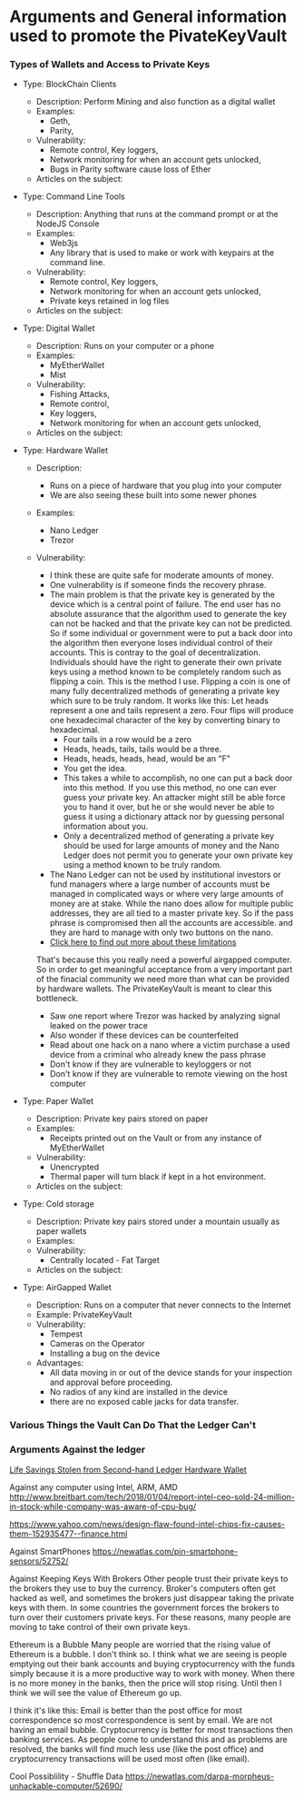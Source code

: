 # Arguments and General information used to promote the PivateKeyVault  

### Types of Wallets and Access to Private Keys  
* Type: BlockChain Clients  
  * Description: Perform Mining and also function as a digital wallet  
  * Examples:  
    * Geth,  
    * Parity,  
   * Vulnerability:  
     * Remote control, Key loggers,  
     * Network monitoring for when an account gets unlocked,  
     * Bugs in Parity software cause loss of Ether  
   * Articles on the subject:  

* Type: Command Line Tools  
  * Description: Anything that runs at the command prompt or at the NodeJS Console  
  * Examples:  
    * Web3js 
    * Any library that is used to make or work with keypairs at the command line.  
  * Vulnerability:  
    * Remote control, Key loggers,  
    * Network monitoring for when an account gets unlocked,  
    * Private keys retained in log files  
  * Articles on the subject:  

* Type: Digital Wallet  
  * Description: Runs on your computer or a phone
  * Examples:  
    * MyEtherWallet  
    * Mist  
  * Vulnerability:  
    * Fishing Attacks,  
    * Remote control,  
    * Key loggers,  
    * Network monitoring for when an account gets unlocked,  
  * Articles on the subject:    

* Type: Hardware Wallet   
  * Description:   
    * Runs on a piece of hardware that you plug into your computer  
    * We are also seeing these built into some newer phones  
  * Examples:  
    * Nano Ledger  
    * Trezor  
  * Vulnerability:  
    * I think these are quite safe for moderate amounts of money.  
    * One vulnerability is if someone finds the recovery phrase.  
    * The main problem is that the private key is generated by the device which is a central point of failure. The end user has no absolute assurance that the algorithm used to generate the key can not be hacked and that the private key can not be predicted. So if some individual or government were to put a back door into the algorithm then everyone loses individual control of their accounts. This is contray to the goal of decentralization. Individuals should have the right to generate their own private keys using a method known to be completely random such as flipping a coin. This is the method I use. Flipping a coin is one of many fully decentralized methods of generating a private key which sure to be truly random. It works like this: Let heads represent a one and tails represent a zero. Four flips will produce one hexadecimal character of the key by converting binary to hexadecimal.  
      * Four tails in a row would be a zero  
      * Heads, heads, tails, tails would be a three.  
      * Heads, heads, heads, head, would be an "F"  
      * You get the idea.  
      * This takes a while to accomplish, no one can put a back door into this method. If you use this method, no one can ever guess your private key. An attacker might still be able force you to hand it over, but he or she would never be able to guess it using a dictionary attack nor by guessing personal information about you.  
      * Only a decentralized method of generating a private key should be used for large amounts of money and the Nano Ledger does not permit you to generate your own private key using a method known to be truly random.   
    * The Nano Ledger can not be used by institutional investors or fund managers where a large number of accounts must be managed in complicated ways or where very large amounts of money are at stake. While the nano does allow for multiple public addresses, they are all tied to a master private key. So if the pass phrase is compromised then all the accounts are accessible. and they are hard to manage with only two buttons on the nano.  
    * [Click here to find out more about these limitations](https://www.reddit.com/r/ethereumnoobies/comments/7hebj8/ledger_nano_s_multiple_eth_wallets/)  
    
    
    That's because this you really need a powerful airgapped computer. So in order to get meaningful acceptance from a very important part of the finacial community we need more than what can be provided by hardware wallets. The PrivateKeyVault is meant to clear this bottleneck.      
    * Saw one report where Trezor was hacked by analyzing signal leaked on the power trace  
    * Also wonder if these devices can be counterfeited    
    * Read about one hack on a nano where a victim purchase a used device from a criminal who already knew the pass phrase  
    * Don't know if they are vulnerable to keyloggers or not  
    * Don't know if they are vulnerable to remote viewing on the host computer   
  
* Type: Paper Wallet  
  * Description: Private key pairs stored on paper  
  * Examples:  
    * Receipts printed out on the Vault or from any instance of MyEtherWallet  
  * Vulnerability:   
    * Unencrypted   
    * Thermal paper will turn black if kept in a hot environment.  
  * Articles on the subject:  

* Type: Cold storage   
  * Description: Private key pairs stored under a mountain usually as paper wallets  
  * Examples:   
  * Vulnerability:  
    * Centrally located - Fat Target   
  * Articles on the subject:  

* Type: AirGapped Wallet  
  * Description: Runs on a computer that never connects to the Internet  
  * Example: PrivateKeyVault  
  * Vulnerability:  
    * Tempest    
    * Cameras on the Operator  
    * Installing a bug on the device  
  * Advantages:  
    * All data moving in or out of the device stands for your inspection and approval before proceeding.  
    * No radios of any kind are installed in the device  
    * there are no exposed cable jacks for data transfer.  


### Various Things the Vault Can Do That the Ledger Can't


### Arguments Against the ledger
[Life Savings Stolen from Second-hand Ledger Hardware Wallet](https://cointelegraph.com/news/life-savings-stolen-from-second-hand-ledger-hardware-wallet)  


Against any computer using Intel, ARM, AMD 
http://www.breitbart.com/tech/2018/01/04/report-intel-ceo-sold-24-million-in-stock-while-company-was-aware-of-cpu-bug/

https://www.yahoo.com/news/design-flaw-found-intel-chips-fix-causes-them-152935477--finance.html


Against SmartPhones
https://newatlas.com/pin-smartphone-sensors/52752/


Against Keeping Keys With Brokers
Other people trust their private keys to the brokers they use to buy the currency. Broker's computers often get hacked as well, and sometimes the brokers just disappear taking the private keys with them. In some countries the government forces the brokers to turn over their customers private keys. For these reasons, many people are moving to take control of their own private keys.

Ethereum is a Bubble
Many people are worried that the rising value of Ethereum is a bubble. I don't think so. I think what we are seeing is people emptying out their bank accounts and buying cryptocurrency with the funds simply because it is a more productive way to work with money. When there is no more money in the banks, then the price will stop rising. Until then I think we will see the value of Ethereum go up.

I think it's like this:
Email is better than the post office for most correspondence so most correspondence is sent by email. We are not having an email bubble.
Cryptocurrency is better for most transactions then banking services. As people come to understand this and as problems are resolved, the banks will find much less use (like the post office) and cryptocurrency transactions will be used most often (like email).

Cool Possiblility - Shuffle Data
https://newatlas.com/darpa-morpheus-unhackable-computer/52690/


